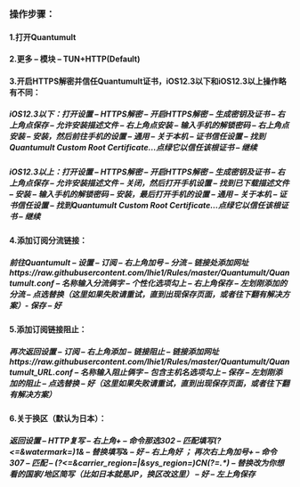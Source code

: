 ### 操作步骤：

####  1.打开Quantumult

#### 2.更多 – 模块 – TUN+HTTP(Default)

#### 3.开启HTTPS解密并信任Quantumult证书，iOS12.3以下和iOS12.3以上操作略有不同：

#####     iOS12.3以下：打开设置 – HTTPS解密 – 开启HTTPS解密 – 生成密钥及证书 – 右上角点保存 – 允许安装描述文件 – 右上角点安装 – 输入手机的解锁密码 – 右上角点安装 – 安装，然后前往手机的设置 – 通用 – 关于本机 – 证书信任设置 – 找到Quantumult Custom Root Certificate…点绿它以信任该根证书 – 继续

#####     iOS12.3以上：打开设置 – HTTPS解密 – 开启HTTPS解密 – 生成密钥及证书 – 右上角点保存 – 允许安装描述文件 – 关闭，然后打开手机设置 – 找到已下载描述文件 – 安装 – 输入手机的解锁密码 – 安装，最后打开手机的设置 – 通用 – 关于本机 – 证书信任设置 – 找到Quantumult Custom Root Certificate…点绿它以信任该根证书 – 继续

#### 4.添加订阅分流链接：

##### 前往Quantumult – 设置 – 订阅 – 右上角加号 – 分流 – 链接处添加网址https://raw.githubusercontent.com/lhie1/Rules/master/Quantumult/Quantumult.conf – 名称输入分流俩字 – 个性化选项勾上 – 右上角保存 – 左划刚添加的分流 – 点选替换（这里如果失败请重试，直到出现保存页面，或者往下翻有解决方案）- 保存 – 好

#### 5.添加订阅链接阻止：

##### 再次返回设置 – 订阅 – 右上角添加 – 链接阻止 – 链接添加网址https://raw.githubusercontent.com/lhie1/Rules/master/Quantumult/Quantumult_URL.conf – 名称输入阻止俩字 – 包含主机名选项勾上 – 保存 – 左划刚添加的阻止 – 点选替换 – 好（这里如果失败请重试，直到出现保存页面，或者往下翻有解决方案）

#### 6.关于换区（默认为日本）：

##### 返回设置 – HTTP复写 – 右上角+ – 命令那选302 – 匹配填写(?<=&watermark=)1& –  替换填写& – 好 – 右上角好 ； 再次右上角加号+ – 命令307 – 匹配 – (?<=&carrier_region=|&sys_region=)CN(?=.*) – 替换改为你想看的国家/地区简写（比如日本就是JP，换区改这里） – 好 – 左上角保存
